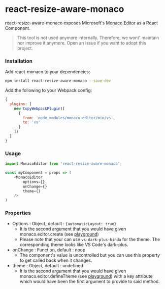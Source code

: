 # react-resize-aware-monaco

react-resize-aware-monaco exposes Microsoft's [Monaco Editor](https://github.com/Microsoft/monaco-editor) as a React Component.

> This tool is not used anymore internally. Therefore, we wont' maintain nor improve it anymore.
> Open an issue if you want to adopt this project.

### Installation
Add react-monaco to your dependencies:

```bash
npm install react-resize-aware-monaco --save-dev
```

Add the following to your Webpack config:

```javascript
{
  plugins: [
    new CopyWebpackPlugin([
      {
        from: 'node_modules/monaco-editor/min/vs',
        to: 'vs'
      }
    ])
  ]
}
```

### Usage

```javascript
import MonacoEditor from 'react-resize-aware-monaco';

const myComponent = props => (
    <MonacoEditor
        options={}
        onChange={}
        theme={}
    />
)
```

### Properties

* Options : Object, default : `{automaticLayout: true}`
    * It is the second argument that you would have given monaco.editor.create (see [playground](https://microsoft.github.io/monaco-editor/playground.html#creating-the-editor-editor-basic-options))
    * Please note that your can use `vs-dark-plus-kinda` for the theme. The corresponding theme looks like VS Code's dark-plus.
* onChange : Function, default : noop
    * The component's value is uncontrolled but you can use this property to get called back when it changes.
* theme : Object, default : undefined
    * It is the second argument that you would have given monaco.editor.defineTheme (see [playground](https://microsoft.github.io/monaco-editor/playground.html#customizing-the-appearence-exposed-colors)) with a key attribute which would have been the first argument to provide to said method.
